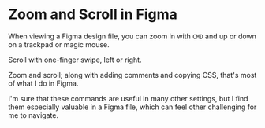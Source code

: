 # Zoom and Scroll in Figma

When viewing a Figma design file, you can zoom in with `CMD` and up or down on
a trackpad or magic mouse.

Scroll with one-finger swipe, left or right.

Zoom and scroll; along with adding comments and copying CSS, that's most of
what I do in Figma.

I'm sure that these commands are useful in many other settings, but I find them especially valuable
in a Figma file, which can feel other challenging for me to navigate.
